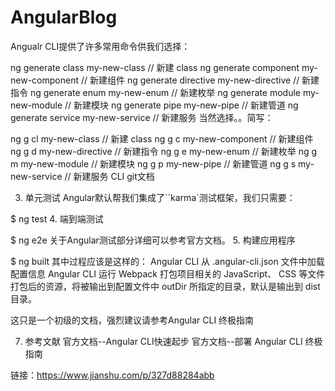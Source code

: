 # AngularBlog

Angualr CLI提供了许多常用命令供我们选择：

ng generate class my-new-class              // 新建 class
ng generate component my-new-component      // 新建组件
ng generate directive my-new-directive      // 新建指令
ng generate enum my-new-enum                // 新建枚举
ng generate module my-new-module            // 新建模块
ng generate pipe my-new-pipe                // 新建管道
ng generate service my-new-service          // 新建服务
当然选择。。简写：

ng g cl my-new-class        // 新建 class
ng g c my-new-component     // 新建组件
ng g d my-new-directive     // 新建指令
ng g e my-new-enum          // 新建枚举
ng g m my-new-module        // 新建模块
ng g p my-new-pipe          // 新建管道
ng g s my-new-service       // 新建服务
CLI git文档

3. 单元测试
Angular默认帮我们集成了``karma`测试框架，我们只需要：

$ ng test
4. 端到端测试

$ ng e2e
关于Angular测试部分详细可以参考官方文档。
5. 构建应用程序

$ ng built
其中过程应该是这样的：
Angular CLI 从 .angular-cli.json 文件中加载配置信息
Angular CLI 运行 Webpack 打包项目相关的 JavaScript、 CSS 等文件
打包后的资源，将被输出到配置文件中 outDir 所指定的目录，默认是输出到 dist 目录。

这只是一个初级的文档，强烈建议请参考Angular CLI 终极指南

7. 参考文献
官方文档--Angular CLI快速起步
官方文档--部署
Angular CLI 终极指南

链接：https://www.jianshu.com/p/327d88284abb
 
